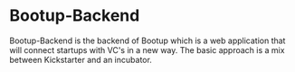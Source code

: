 # Bootup-Backend
Bootup-Backend is the backend of Bootup which is a web application that will connect startups with VC's in a new way. The basic approach is a mix between Kickstarter and an incubator.
